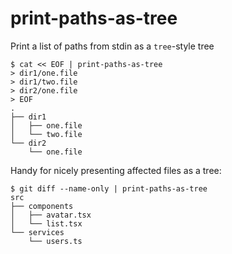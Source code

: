 # print-paths-as-tree

Print a list of paths from stdin as a `tree`-style tree

```
$ cat << EOF | print-paths-as-tree
> dir1/one.file
> dir1/two.file
> dir2/one.file
> EOF
.
├── dir1
│   ├── one.file
│   └── two.file
└── dir2
    └── one.file
```

Handy for nicely presenting affected files as a tree:

```
$ git diff --name-only | print-paths-as-tree
src
├── components
│   ├── avatar.tsx
│   └── list.tsx
└── services
    └── users.ts
```

